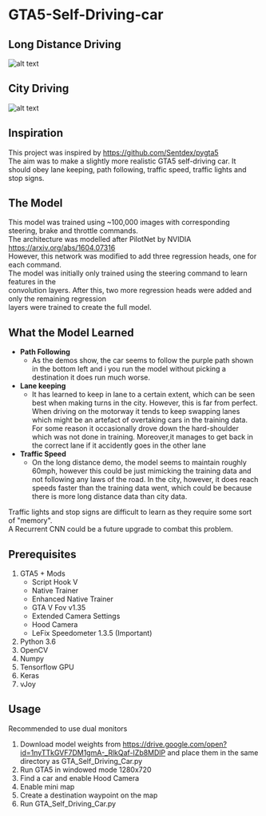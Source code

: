 # GTA5-Self-Driving-car

## Long Distance Driving
![alt text](https://github.com/Will-J-Gale/GTA5-Self-Driving-Car/blob/master/Images/LONG_DISTANCE_1.gif)  
## City Driving
![alt text](https://github.com/Will-J-Gale/GTA5-Self-Driving-Car/blob/master/Images/CITY3.gif)  

## Inspiration
This project was inspired by https://github.com/Sentdex/pygta5  
The aim was to make a slightly more realistic GTA5 self-driving car. 
It should obey lane keeping, path following, 
traffic speed, traffic lights and stop signs. 

## The Model
This model was trained using ~100,000 images with corresponding steering, brake and throttle commands.  
The architecture was modelled after PilotNet by NVIDIA https://arxiv.org/abs/1604.07316  
However, this network was modified to add three regression heads, one for each command.  
The model was initially only trained using the steering command to learn features in the  
convolution layers. After this, two more regression heads were added and only the remaining regression  
layers were trained to create the full model.

## What the Model Learned
* __Path Following__
   * As the demos show, the car seems to follow the purple path shown in the bottom left and i you run the model without picking a destination it does run much worse. 
* __Lane keeping__ 
   * It has learned to keep in lane to a certain extent, which can be seen best when making turns in the city. However, this is far from perfect. When driving on the motorway it tends to keep swapping lanes which might be an artefact of overtaking cars in the training data. For some reason it occasionally drove down the hard-shoulder which was not done in training. Moreover,it manages to get back in the correct lane if it accidently goes in the other lane
* __Traffic Speed__
   * On the long distance demo, the model seems to maintain roughly 60mph, however this could be just mimicking the training data and not following any laws of the road. In the city, however, it does reach speeds faster than the training data went, which could be because there is more long distance data than city data.

Traffic lights and stop signs are difficult to learn as they require some sort of "memory".   
A Recurrent  CNN could be a future upgrade to combat this problem.

## Prerequisites
1. GTA5 + Mods
   * Script Hook V
   * Native Trainer
   * Enhanced Native Trainer
   * GTA V Fov v1.35
   * Extended Camera Settings
   * Hood Camera
   * LeFix Speedometer 1.3.5 (Important)
2. Python 3.6
3. OpenCV
4. Numpy
5. Tensorflow GPU
6. Keras
7. vJoy

## Usage
Recommended to use dual monitors
1. Download model weights from https://drive.google.com/open?id=1nyTTkGVF7DM1gmA-_RlkQaf-IZb8MDlP and place them in the same directory as GTA_Self_Driving_Car.py 
2. Run GTA5 in windowed mode 1280x720
3. Find a car and enable Hood Camera
4. Enable mini map
5. Create a destination waypoint on the map
6. Run GTA_Self_Driving_Car.py

